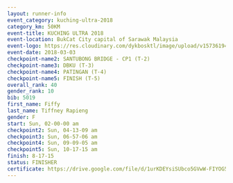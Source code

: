 ```yaml
--- 
layout: runner-info 
event_category: kuching-ultra-2018 
category_km: 50KM 
event-title: KUCHING ULTRA 2018 
event-location: BukCat City capital of Sarawak Malaysia 
event-logo: https://res.cloudinary.com/dykbosktl/image/upload/v1573619473/Logo/kuching-ultra-2018-logo_tlpvm5.png 
event-date: 2018-03-03 
checkpoint-name2: SANTUBONG BRIDGE - CP1 (T-2) 
checkpoint-name3: DBKU (T-3) 
checkpoint-name4: PATINGAN (T-4) 
checkpoint-name5: FINISH (T-5) 
overall_rank: 40
gender_rank: 10
bib: 5019
first_name: Fiffy
last_name: Tiffney Rapieng
gender: F
start: Sun, 02-00-00 am
checkpoint2: Sun, 04-13-09 am
checkpoint3: Sun, 06-57-06 am
checkpoint4: Sun, 09-09-05 am
checkpoint5: Sun, 10-17-15 am
finish: 8-17-15
status: FINISHER
certificate: https://drive.google.com/file/d/1urKDEYsiSUbco5GVwW-FIYOG59PcAlQ/view?usp=sharing","CERTIFICATE")
--- 
```

